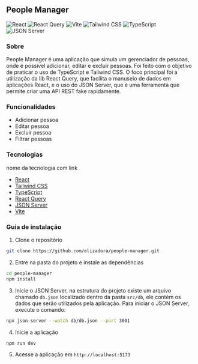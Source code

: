 ## People Manager

![React](https://img.shields.io/badge/React-20232A?style=for-the-badge&logo=react&logoColor=61DAFB)
![React Query](https://img.shields.io/badge/-React%20Query-FF4154?style=for-the-badge&logo=react%20query&logoColor=white)
![Vite](https://img.shields.io/badge/Vite-646CFF?style=for-the-badge&logo=vite&logoColor=white)
![Tailwind CSS](https://img.shields.io/badge/Tailwind_CSS-38B2AC?style=for-the-badge&logo=tailwind-css&logoColor=white)
![TypeScript](https://img.shields.io/badge/TypeScript-007ACC?style=for-the-badge&logo=typescript&logoColor=white)
![JSON Server](https://img.shields.io/badge/JSON_Server-0A0A0A?style=for-the-badge&logo=json&logoColor=white)


### Sobre
People Manager é uma aplicação que simula um gerenciador de pessoas, onde é possível adicionar, editar e excluir pessoas. Foi feito com o objetivo de praticar o uso de TypeScript e Tailwind CSS. O foco principal foi a utilização da lib React Query, que facilita o manuseio de dados em aplicações React, e o uso do JSON Server, que é uma ferramenta que permite criar uma API REST fake rapidamente.

### Funcionalidades
- Adicionar pessoa
- Editar pessoa
- Excluir pessoa
- Filtrar pessoas

### Tecnologias
nome da tecnologia com link

- [React](https://reactjs.org/)
- [Tailwind CSS](https://tailwindcss.com/)
- [TypeScript](https://www.typescriptlang.org/)
- [React Query](https://react-query.tanstack.com/)
- [JSON Server](https://github.com/typicode/json-server/tree/v0)
- [Vite](https://vitejs.dev/)

### Guia de instalação

1. Clone o repositório
```bash
git clone https://github.com/elizadora/people-manager.git
```

2. Entre na pasta do projeto e instale as dependências
```bash
cd people-manager
npm install
```

3. Inicie o JSON Server, na estrutura do projeto existe um arquivo chamado `db.json` localizado dentro da pasta `src/db`, ele contém os dados que serão utilizados pela aplicação. Para iniciar o JSON Server, execute o comando:

```bash
npx json-server --watch db/db.json --port 3001
```

4. Inicie a aplicação
```bash
npm run dev
```

5. Acesse a aplicação em `http://localhost:5173`